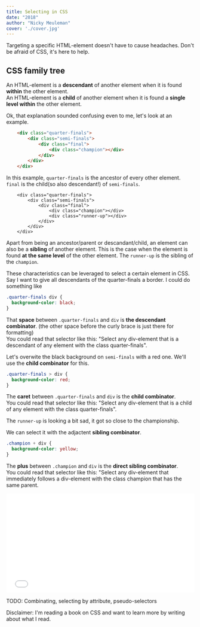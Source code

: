 ```yaml
---
title: Selecting in CSS
date: "2018"
author: "Nicky Meuleman"
cover: './cover.jpg'
---
```


<!-- Photo by Andrew Ridley on Unsplash -->

Targeting a specific HTML-element doesn't have to cause headaches. Don't be afraid of CSS, it's here to help.

## CSS family tree

An HTML-element is a **descendant** of another element when it is found **within** the other element.  
An HTML-element is a **child** of another element when it is found a **single level within** the other element.

Ok, that explanation sounded confusing even to me, let's look at an example.

```html
    <div class="quarter-finals">
        <div class="semi-finals">
            <div class="final">
                <div class="champion"></div>
            </div>
        </div>
    </div>
```

In this example, `quarter-finals` is the ancestor of every other element.
`final` is the child(so also descendant!) of `semi-finals`.

```html{5}
    <div class="quarter-finals">
        <div class="semi-finals">
            <div class="final">
                <div class="champion"></div>
                <div class="runner-up"></div>
            </div>
        </div>
    </div>
```

Apart from being an ancestor/parent or descandant/child, an element can also be a **sibling** of another element.
This is the case when the element is found **at the same level** of the other element.
The `runner-up` is the sibling of the `champion`.

These characteristics can be leveraged to select a certain element in CSS.
Say I want to give all descendants of the quarter-finals a border. I could do something like

```css
.quarter-finals div {
  background-color: black;
}
```

That **space** between `.quarter-finals` and `div` is **the descendant combinator**. (the other space before the curly brace is just there for formatting)  
You could read that selector like this: "Select any div-element that is a descendant of any element with the class quarter-finals".

Let's overwite the black background on `semi-finals` with a red one.
We'll use the **child combinator** for this.

```css
.quarter-finals > div {
  background-color: red;
}
```

The **caret** between `.quarter-finals` and `div` is the **child combinator**.  
You could read that selector like this: "Select any div-element that is a child of any element with the class quarter-finals".

The `runner-up` is looking a bit sad, it got so close to the championship.

We can select it with the adjactent **sibling combinator**.

```css
.champion + div {
  background-color: yellow;
}
```

The **plus** between `.champion` and `div` is the **direct sibling combinator**.  
You could read that selector like this: "Select any div-element that immediately follows a div-element with the class champion that has the same parent.

<iframe height='265' scrolling='no' title='QxaLMP' src='//codepen.io/MrNime/embed/preview/QxaLMP/?height=265&theme-id=dark&default-tab=css,result&embed-version=2' frameborder='no' allowtransparency='true' allowfullscreen='true' style='width: 100%;'>See the Pen <a href='https://codepen.io/MrNime/pen/QxaLMP/'>QxaLMP</a> by Nicky (<a href='https://codepen.io/MrNime'>@MrNime</a>) on <a href='https://codepen.io'>CodePen</a>.
</iframe>

TODO: Combinating, selecting by attribute, pseudo-selectors

Disclaimer: I'm reading a book on CSS and want to learn more by writing about what I read.
